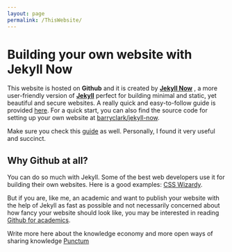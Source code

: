 ```yaml
---
layout: page
permalink: /ThisWebsite/
---
```



# Building your own website with **Jekyll Now**

This website is hosted on **Github** and it is created by [**Jekyll Now**](http://www.jekyllnow.com/) , a more user-friendly version of [**Jekyll**](https://jekyllrb.com/) perfect for building minimal and static, yet beautiful and secure websites. A really quick and easy-to-follow guide is provided [here](https://www.smashingmagazine.com/2014/08/build-blog-jekyll-github-pages/). For a quick start, you can also find the source code for setting up your own website at [barryclark/jekyll-now](https://github.com/barryclark/jekyll-now).  

Make sure you check this [guide](http://jmcglone.com/guides/github-pages/) as well. Personally, I found it very useful and succinct. 


## Why Github at all? 

You can do so much with Jekyll. Some of the best web developers use it for building their own websites. Here is a good examples:
[CSS Wizardy](https://csswizardry.com/about/).

But if you are, like me, an academic and want to publish your website with the help of Jekyll as fast as possible and not necessarily concerned about how fancy your website should look like, you may be interested in reading
[Github for academics](http://blogs.lse.ac.uk/impactofsocialsciences/2013/06/04/github-for-academics/).


Write more here about the knowledge economy and more open ways of sharing knowledge
[Punctum](https://punctumbooks.com/blog/here-be-monsters-a-punctum-publishing-primer/)
